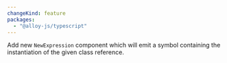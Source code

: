 ```yaml
---
changeKind: feature
packages:
  - "@alloy-js/typescript"
---
```


Add new `NewExpression` component which will emit a symbol containing the instantiation of the given class reference.